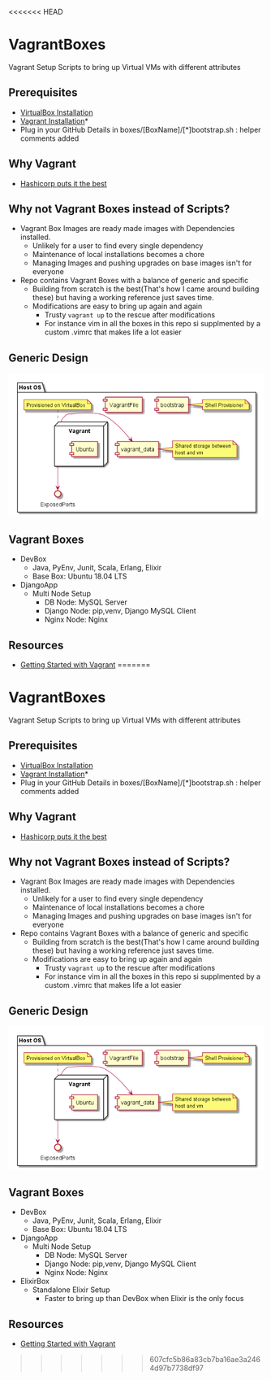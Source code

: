 <<<<<<< HEAD
# VagrantBoxes
Vagrant Setup Scripts to bring up Virtual VMs with different attributes

## Prerequisites
  - [VirtualBox Installation](https://www.virtualbox.org/wiki/Downloads)
  - [Vagrant Installation](https://www.vagrantup.com/downloads.html)*
  - Plug in your GitHub Details in boxes/[BoxName]/[*]bootstrap.sh : helper comments added 

## Why Vagrant
  - [Hashicorp puts it the best](https://www.vagrantup.com/intro/index.html)

## Why not Vagrant Boxes instead of Scripts?
  - Vagrant Box Images are ready made images with Dependencies installed.
    - Unlikely for a user to find every single dependency
    - Maintenance of local installations becomes a chore
    - Managing Images and pushing upgrades on base images isn't for everyone
  - Repo contains Vagrant Boxes with a balance of generic and specific
    - Building from scratch is the best(That's how I came around building these) but having a working reference just saves time.
    - Modifications are easy to bring up again and again
      - Trusty `vagrant up` to the rescue after modifications
      - For instance vim in all the boxes in this repo si supplmented by a custom .vimrc that makes life a lot easier 

## Generic Design
![Could not display. Check design/GenericBoxComponentDig.png](/design/GenericBoxComponentDig.png?raw=true "Component Diagram")

## Vagrant Boxes
  - DevBox
    - Java, PyEnv, Junit, Scala, Erlang, Elixir
    - Base Box: Ubuntu 18.04 LTS
  - DjangoApp 
    - Multi Node Setup 
      - DB Node: MySQL Server
      - Django Node: pip,venv, Django MySQL Client
      - Nginx Node: Nginx 

## Resources
  - [Getting Started with Vagrant](https://www.vagrantup.com/intro/getting-started/index.html)
=======
# VagrantBoxes
Vagrant Setup Scripts to bring up Virtual VMs with different attributes

## Prerequisites
  - [VirtualBox Installation](https://www.virtualbox.org/wiki/Downloads)
  - [Vagrant Installation](https://www.vagrantup.com/downloads.html)*
  - Plug in your GitHub Details in boxes/[BoxName]/[*]bootstrap.sh : helper comments added 

## Why Vagrant
  - [Hashicorp puts it the best](https://www.vagrantup.com/intro/index.html)

## Why not Vagrant Boxes instead of Scripts?
  - Vagrant Box Images are ready made images with Dependencies installed.
    - Unlikely for a user to find every single dependency
    - Maintenance of local installations becomes a chore
    - Managing Images and pushing upgrades on base images isn't for everyone
  - Repo contains Vagrant Boxes with a balance of generic and specific
    - Building from scratch is the best(That's how I came around building these) but having a working reference just saves time.
    - Modifications are easy to bring up again and again
      - Trusty `vagrant up` to the rescue after modifications
      - For instance vim in all the boxes in this repo si supplmented by a custom .vimrc that makes life a lot easier 

## Generic Design
![Could not display. Check design/GenericBoxComponentDig.png](/design/GenericBoxComponentDig.png?raw=true "Component Diagram")

## Vagrant Boxes
  - DevBox
    - Java, PyEnv, Junit, Scala, Erlang, Elixir
    - Base Box: Ubuntu 18.04 LTS
  - DjangoApp 
    - Multi Node Setup 
      - DB Node: MySQL Server
      - Django Node: pip,venv, Django MySQL Client
      - Nginx Node: Nginx 
  - ElixirBox 
    - Standalone Elixir Setup 
      - Faster to bring up than DevBox when Elixir is the only focus 

## Resources
  - [Getting Started with Vagrant](https://www.vagrantup.com/intro/getting-started/index.html)
>>>>>>> 607cfc5b86a83cb7ba16ae3a2464d97b7738df97
